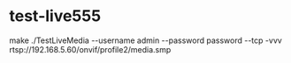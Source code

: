 # test-live555

make
./TestLiveMedia --username admin --password password --tcp -vvv rtsp://192.168.5.60/onvif/profile2/media.smp
